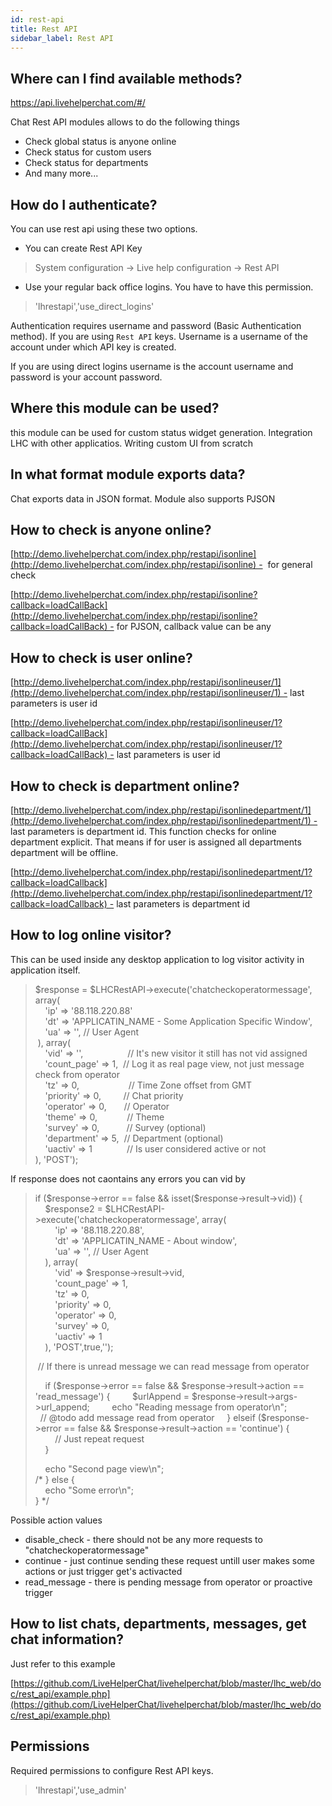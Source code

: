 ```yaml
---
id: rest-api
title: Rest API
sidebar_label: Rest API
---
```


## Where can I find available methods?

https://api.livehelperchat.com/#/

Chat Rest API modules allows to do the following things

* Check global status is anyone online
* Check status for custom users
* Check status for departments
* And many more...

## How do I authenticate?

You can use rest api using these two options.

* You can create Rest API Key

> System configuration -> Live help configuration -> Rest API

* Use your regular back office logins. You have to have this permission.

> 'lhrestapi','use_direct_logins'

Authentication requires username and password (Basic Authentication method). If you are using `Rest API` keys. Username is a username of the account under which API key is created.

If you are using direct logins username is the account username and password is your account password.

## Where this module can be used?

this module can be used for custom status widget generation. Integration LHC with other applicatios. Writing custom UI from scratch

## In what format module exports data?

Chat exports data in JSON format. Module also supports PJSON

## How to check is anyone online?

[http://demo.livehelperchat.com/index.php/restapi/isonline](http://demo.livehelperchat.com/index.php/restapi/isonline) -  for general check

[http://demo.livehelperchat.com/index.php/restapi/isonline?callback=loadCallBack](http://demo.livehelperchat.com/index.php/restapi/isonline?callback=loadCallBack) - for PJSON, callback value can be any

## How to check is user online?

[http://demo.livehelperchat.com/index.php/restapi/isonlineuser/1](http://demo.livehelperchat.com/index.php/restapi/isonlineuser/1) - last parameters is user id

[http://demo.livehelperchat.com/index.php/restapi/isonlineuser/1?callback=loadCallBack](http://demo.livehelperchat.com/index.php/restapi/isonlineuser/1?callback=loadCallBack) - last parameters is user id

## How to check is department online?

[http://demo.livehelperchat.com/index.php/restapi/isonlinedepartment/1](http://demo.livehelperchat.com/index.php/restapi/isonlinedepartment/1) - last parameters is department id. This function checks for online department explicit. That means if for user is assigned all departments department will be offline.

[http://demo.livehelperchat.com/index.php/restapi/isonlinedepartment/1?callback=loadCallback](http://demo.livehelperchat.com/index.php/restapi/isonlinedepartment/1?callback=loadCallback) - last parameters is department id

## How to log online visitor?

This can be used inside any desktop application to log visitor activity in application itself.

> $response = $LHCRestAPI->execute('chatcheckoperatormessage', array(  
>     'ip' => '88.118.220.88'  
>     'dt' => 'APPLICATIN_NAME - Some Application Specific Window',  
>     'ua' => '', // User Agent  
>  ), array(  
>     'vid' => '',                  // It's new visitor it still has not vid assigned  
>     'count_page' => 1,  // Log it as real page view, not just message check from operator  
>     'tz' => 0,                    // Time Zone offset from GMT  
>     'priority' => 0,         // Chat priority  
>     'operator' => 0,       // Operator  
>     'theme' => 0,            // Theme  
>     'survey' => 0,           // Survey (optional)  
>     'department' => 5,  // Department (optional)  
>     'uactiv' => 1              // Is user considered active or not  
> ), 'POST');

If response does not caontains any errors you can vid by

> if ($response->error == false && isset($response->result->vid)) {  
>     $response2 = $LHCRestAPI->execute('chatcheckoperatormessage', array(  
>         'ip' => '88.118.220.88',  
>         'dt' => 'APPLICATIN_NAME - About window',  
>         'ua' => '', // User Agent  
>     ), array(  
>         'vid' => $response->result->vid,  
>         'count_page' => 1,    
>         'tz' => 0,            
>         'priority' => 0,      
>         'operator' => 0,      
>         'survey' => 0,        
>         'uactiv' => 1         
>     ), 'POST',true,'');
> 
>  // If there is unread message we can read message from operator
> 
>     if ($response->error == false && $response->result->action == 'read_message') {  
>         $urlAppend = $response->result->args->url_append;  
>         echo "Reading message from operator\n";  
>           
>         // @todo add message read from operator  
>     } elseif ($response->error == false && $response->result->action == 'continue') {  
>         // Just repeat request  
>     }
> 
>     echo "Second page view\n";  
> /* } else {  
>     echo "Some error\n";      
> } */

Possible action values

*   disable_check - there should not be any more requests to "chatcheckoperatormessage"
*   continue - just continue sending these request untill user makes some actions or just trigger get's activacted
*   read_message - there is pending message from operator or proactive trigger

## How to list chats, departments, messages, get chat information?

Just refer to this example

[https://github.com/LiveHelperChat/livehelperchat/blob/master/lhc_web/doc/rest_api/example.php](https://github.com/LiveHelperChat/livehelperchat/blob/master/lhc_web/doc/rest_api/example.php)

## Permissions

Required permissions to configure Rest API keys.

> 'lhrestapi','use_admin'
